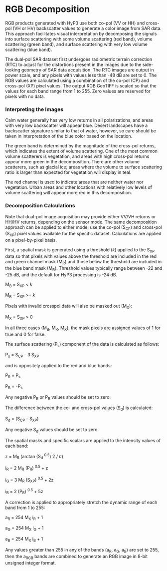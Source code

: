 RGB Decomposition
=================

RGB products generated with HyP3 use both co-pol (VV or HH) and cross-pol (VH or HV) backscatter values to generate a color image from SAR data. This approach facilitates visual interpretation by decomposing the signals into surface scattering with some volume scattering (red band), volume scattering (green band), and surface scattering with very low volume scattering (blue band).

The dual-pol SAR dataset first undergoes radiometric terrain correction (RTC) to adjust for the distortions present in the images due to the side-looking geometry of SAR data acquisition. The RTC images are output in power scale, and any pixels with values less than -48 dB are set to 0. The RGB values are calculated using a combination of the co-pol (CP) and cross-pol (XP) pixel values. The output RGB GeoTIFF is scaled so that the values for each band range from 1 to 255. Zero values are reserved for pixels with no data.

### Interpreting the Images

Calm water generally has very low returns in all polarizations, and areas with very low backscatter will appear blue. Desert landscapes have a backscatter signature similar to that of water, however, so care should be taken in interpretation of the blue color based on the location.

The green band is determined by the magnitude of the cross-pol returns, which indicates the extent of volume scattering. One of the most common volume scatterers is vegetation, and areas with high cross-pol returns appear more green in the decomposition. There are other volume scatterers, such as glacial ice; areas where the volume to surface scattering ratio is larger than expected for vegetation will display in teal.

The red channel is used to indicate areas that are neither water nor vegetation. Urban areas and other locations with relatively low levels of volume scattering will appear more red in this decomposition.

### Decomposition Calculations

Note that dual-pol image acquisition may provide either VV/VH returns or HH/HV returns, depending on the sensor mode. The same decomposition approach can be applied to either mode; use the co-pol (S<sub>CP</sub>) and cross-pol (S<sub>XP</sub>) pixel values available for the specific dataset. Calculations are applied on a pixel-by-pixel basis.

First, a spatial mask is generated using a threshold (*k*) applied to the S<sub>XP</sub> data so that pixels with values above the threshold are included in the red and green channel mask (M<sub>R</sub>) and those below the threshold are included in the blue band mask (M<sub>B</sub>). Threshold values typically range between -22 and -25 dB, and the default for HyP3 processing is -24 dB.

M<sub>B</sub> = S<sub>XP</sub> < *k*

M<sub>R</sub> = S<sub>XP</sub> >= *k*

Pixels with invalid crosspol data will also be masked out (M<sub>X</sub>):

M<sub>X</sub> = S<sub>XP</sub> > 0

In all three cases (M<sub>B</sub>, M<sub>R</sub>, M<sub>X</sub>), the mask pixels are assigned values of 1 for true and 0 for false. 

The surface scattering (P<sub>s</sub>) component of the data is calculated as follows:

P<sub>s</sub> = S<sub>CP</sub> - 3 S<sub>XP</sub>

and is oppositely applied to the red and blue bands:

P<sub>R</sub> = P<sub>s</sub>

P<sub>B</sub> = -P<sub>s</sub>

Any negative P<sub>R</sub> or P<sub>B</sub> values should be set to zero.

The difference between the co- and cross-pol values (S<sub>d</sub>) is calculated: 

S<sub>d</sub> = (S<sub>CP</sub> -  S<sub>XP</sub>)

Any negative S<sub>d</sub> values should be set to zero.

The spatial masks and specific scalars are applied to the intensity values of each band:

z = M<sub>B</sub> (arctan (S<sub>d</sub> <sup>0.5</sup>) 2 / 𝜋)

i<sub>R</sub> = 2 M<sub>R</sub> (P<sub>R</sub>) <sup>0.5</sup> + z

i<sub>G</sub> = 3 M<sub>R</sub> (S<sub>XP</sub>) <sup>0.5</sup> + 2z

i<sub>B</sub> = 2 (P<sub>B</sub>) <sup>0.5</sup> + 5z

A correction is applied to appropriately stretch the dynamic range of each band from 1 to 255:

a<sub>R</sub> = 254 M<sub>X</sub> i<sub>R</sub> + 1

a<sub>G</sub> = 254 M<sub>X</sub> i<sub>G</sub> + 1

a<sub>B</sub> = 254 M<sub>X</sub> i<sub>B</sub> + 1

Any values greater than 255 in any of the bands (a<sub>R</sub>, a<sub>G</sub>, a<sub>B</sub>) are set to 255, then the a<sub>RGB</sub> bands are combined to generate an RGB image in 8-bit unsigned integer format.
